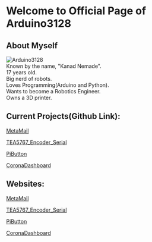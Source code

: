 # Welcome to Official Page of Arduino3128  
  
## About Myself  
![Arduino3128](https://avatars0.githubusercontent.com/u/17906294?s=60&u=338cbdf02e213d961c086e4e745566f3796d3874&v=4)  
Known by the name, "Kanad Nemade".  
17 years old.    
Big nerd of robots.  
Loves Programming(Arduino and Python).    
Wants to become a Robotics Engineer.  
Owns a 3D printer.  

## Current Projects(Github Link):  
[MetaMail](https://github.com/Arduino3128/MetaMail)  

[TEA5767_Encoder_Serial](https://github.com/Arduino3128/TEA5767_Encoder_Serial)  
  
[PiButton](https://github.com/Arduino3128/PiButton)   
  
[CoronaDashboard](https://github.com/Arduino3128/CoronaDashboard)     
  
## Websites:

[MetaMail](https://arduino3128.github.io/MetaMail)  

[TEA5767_Encoder_Serial](https://arduino3128.github.io/TEA5767_Encoder_Serial)  
  
[PiButton](https://arduino3128.github.io/PiButton/)  
  
[CoronaDashboard](https://arduino3128.github.io/CoronaDashboard/) 

